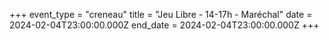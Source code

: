 +++
event_type = "creneau"
title = "Jeu Libre - 14-17h - Maréchal"
date = 2024-02-04T23:00:00.000Z
end_date = 2024-02-04T23:00:00.000Z
+++

